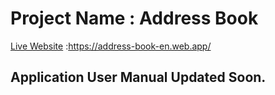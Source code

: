 # Project Name : Address Book

[Live Website](https://address-book-en.web.app/) :https://address-book-en.web.app/

## Application User Manual Updated Soon.

